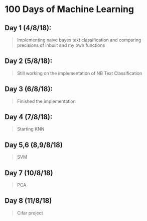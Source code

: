 # 100 Days of Machine Learning

## Day 1 (4/8/18): 
>Implementing naive bayes text classification and comparing precisions of inbuilt and my own functions
 
## Day 2 (5/8/18):
>Still working on the implementation of NB Text Classification

## Day 3 (6/8/18):
>Finished the implementation

## Day 4 (7/8/18):
>Starting KNN

## Day 5,6 (8,9/8/18)
>SVM

## Day 7 (10/8/18)
>PCA

## Day 8 (11/8/18)
>Cifar project
